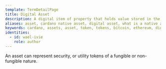 ```yaml
---
template: TermDetailPage
title: Digital Asset
description: A digital item of property that holds value stored in the distributed ledger.
aliases: asset, cardano native asset, digital asset, what is a native asset, what are digital assets, blockchain asset, cryptocurrency asset, is XRP a asset, fungible tokens, non-fungible tokens, bitcoin asset class, ethereum assets
keywords: cardano, assets, asset, token, tokens, bitcoin, ethereum, digital
identities:
  - id: wael-ivie
    role: author
---
```


An asset can represent security, or utility tokens of a fungible or non-fungible nature.

